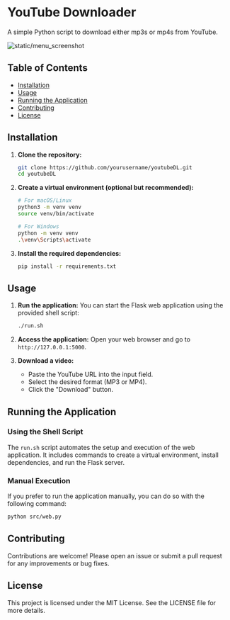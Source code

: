 # YouTube Downloader
A simple Python script to download either mp3s or mp4s from YouTube.

![static/menu_screenshot](src/static/menu_screenshot.png)

## Table of Contents
- [Installation](#installation)
- [Usage](#usage)
- [Running the Application](#running-the-application)
- [Contributing](#contributing)
- [License](#license)

## Installation
1. **Clone the repository:**
   ```bash
   git clone https://github.com/yourusername/youtubeDL.git
   cd youtubeDL
   ```

2. **Create a virtual environment (optional but recommended):**
   ```bash
   # For macOS/Linux
   python3 -m venv venv
   source venv/bin/activate

   # For Windows
   python -m venv venv
   .\venv\Scripts\activate
   ```

3. **Install the required dependencies:**
   ```bash
   pip install -r requirements.txt
   ```

## Usage
1. **Run the application:**
   You can start the Flask web application using the provided shell script:
   ```bash
   ./run.sh
   ```

2. **Access the application:**
   Open your web browser and go to `http://127.0.0.1:5000`.

3. **Download a video:**
   - Paste the YouTube URL into the input field.
   - Select the desired format (MP3 or MP4).
   - Click the "Download" button.

## Running the Application
### Using the Shell Script
The `run.sh` script automates the setup and execution of the web application. It includes commands to create a virtual environment, install dependencies, and run the Flask server.

### Manual Execution
If you prefer to run the application manually, you can do so with the following command:
```bash
python src/web.py
```

## Contributing
Contributions are welcome! Please open an issue or submit a pull request for any improvements or bug fixes.

## License
This project is licensed under the MIT License. See the LICENSE file for more details.
